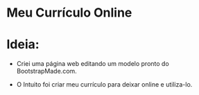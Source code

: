 # Meu Currículo Online

# Ideia:

  - Criei uma página web editando um modelo pronto do BootstrapMade.com.
  
  - O Intuito foi criar meu currículo para deixar online e utiliza-lo.
